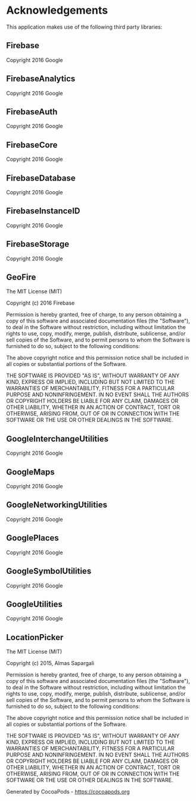 # Acknowledgements
This application makes use of the following third party libraries:

## Firebase

Copyright 2016 Google

## FirebaseAnalytics

Copyright 2016 Google

## FirebaseAuth

Copyright 2016 Google

## FirebaseCore

Copyright 2016 Google

## FirebaseDatabase

Copyright 2016 Google

## FirebaseInstanceID

Copyright 2016 Google

## FirebaseStorage

Copyright 2016 Google

## GeoFire

The MIT License (MIT)

Copyright (c) 2016 Firebase

Permission is hereby granted, free of charge, to any person obtaining a copy
of this software and associated documentation files (the "Software"), to deal
in the Software without restriction, including without limitation the rights
to use, copy, modify, merge, publish, distribute, sublicense, and/or sell
copies of the Software, and to permit persons to whom the Software is
furnished to do so, subject to the following conditions:

The above copyright notice and this permission notice shall be included in all
copies or substantial portions of the Software.

THE SOFTWARE IS PROVIDED "AS IS", WITHOUT WARRANTY OF ANY KIND, EXPRESS OR
IMPLIED, INCLUDING BUT NOT LIMITED TO THE WARRANTIES OF MERCHANTABILITY,
FITNESS FOR A PARTICULAR PURPOSE AND NONINFRINGEMENT. IN NO EVENT SHALL THE
AUTHORS OR COPYRIGHT HOLDERS BE LIABLE FOR ANY CLAIM, DAMAGES OR OTHER
LIABILITY, WHETHER IN AN ACTION OF CONTRACT, TORT OR OTHERWISE, ARISING FROM,
OUT OF OR IN CONNECTION WITH THE SOFTWARE OR THE USE OR OTHER DEALINGS IN THE
SOFTWARE.


## GoogleInterchangeUtilities

Copyright 2016 Google

## GoogleMaps

Copyright 2016 Google

## GoogleNetworkingUtilities

Copyright 2016 Google

## GooglePlaces

Copyright 2016 Google

## GoogleSymbolUtilities

Copyright 2016 Google

## GoogleUtilities

Copyright 2016 Google

## LocationPicker

The MIT License (MIT)

Copyright (c) 2015, Almas Sapargali

Permission is hereby granted, free of charge, to any person obtaining a copy
of this software and associated documentation files (the "Software"), to deal
in the Software without restriction, including without limitation the rights
to use, copy, modify, merge, publish, distribute, sublicense, and/or sell
copies of the Software, and to permit persons to whom the Software is
furnished to do so, subject to the following conditions:

The above copyright notice and this permission notice shall be included in all
copies or substantial portions of the Software.

THE SOFTWARE IS PROVIDED "AS IS", WITHOUT WARRANTY OF ANY KIND, EXPRESS OR
IMPLIED, INCLUDING BUT NOT LIMITED TO THE WARRANTIES OF MERCHANTABILITY,
FITNESS FOR A PARTICULAR PURPOSE AND NONINFRINGEMENT. IN NO EVENT SHALL THE
AUTHORS OR COPYRIGHT HOLDERS BE LIABLE FOR ANY CLAIM, DAMAGES OR OTHER
LIABILITY, WHETHER IN AN ACTION OF CONTRACT, TORT OR OTHERWISE, ARISING FROM,
OUT OF OR IN CONNECTION WITH THE SOFTWARE OR THE USE OR OTHER DEALINGS IN THE
SOFTWARE.

Generated by CocoaPods - https://cocoapods.org
